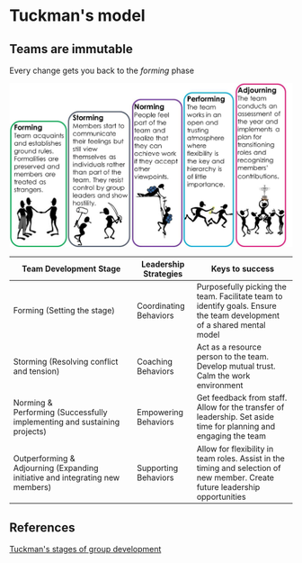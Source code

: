 # Tuckman's model

## Teams are immutable

Every change gets you back to the *forming* phase

![](../imgs/forming_norming.png)

| Team Development Stage | Leadership Strategies | Keys to success |
|------------------------|-----------------------|-----------------|
| Forming (Setting the stage) | Coordinating Behaviors | Purposefully picking the team. Facilitate team to identify goals. Ensure the team development of a shared mental model |
| Storming (Resolving conflict and tension) | Coaching Behaviors | Act as a resource person to the team. Develop mutual trust. Calm the work environment |
| Norming & Performing (Successfully implementing and sustaining projects) | Empowering Behaviors | Get feedback from staff. Allow for the transfer of leadership. Set aside time for planning and engaging the team |
| Outperforming & Adjourning (Expanding initiative and integrating new members) | Supporting Behaviors | Allow for flexibility in team roles. Assist in the timing and selection of new member. Create future leadership opportunities | 


## References

[Tuckman's stages of group development](https://en.wikipedia.org/wiki/Tuckman%27s_stages_of_group_development)